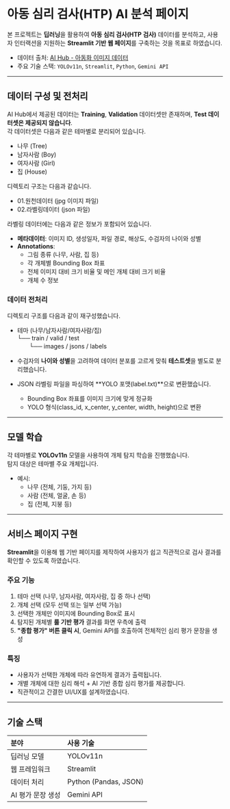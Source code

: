 # 아동 심리 검사(HTP) AI 분석 페이지

본 프로젝트는 **딥러닝**을 활용하여 **아동 심리 검사(HTP 검사)** 데이터를 분석하고, 사용자 인터랙션을 지원하는 **Streamlit 기반 웹 페이지**를 구축하는 것을 목표로 하였습니다.

- 데이터 출처: [AI Hub - 아동화 이미지 데이터](https://www.aihub.or.kr/aihubdata/data/view.do?currMenu=115&topMenu=100&dataSetSn=71399)
- 주요 기술 스택: `YOLOv11n`, `Streamlit`, `Python`, `Gemini API`

---

## 데이터 구성 및 전처리

AI Hub에서 제공된 데이터는 **Training**, **Validation** 데이터셋만 존재하며, **Test 데이터셋은 제공되지 않습니다**.  
각 데이터셋은 다음과 같은 테마별로 분리되어 있습니다.

- 나무 (Tree)  
- 남자사람 (Boy)  
- 여자사람 (Girl)  
- 집 (House)  

디렉토리 구조는 다음과 같습니다.

- 01.원천데이터 (jpg 이미지 파일)  
- 02.라벨링데이터 (json 파일)  

라벨링 데이터에는 다음과 같은 정보가 포함되어 있습니다.

- **메타데이터**: 이미지 ID, 생성일자, 파일 경로, 해상도, 수검자의 나이와 성별  
- **Annotations**:  
  - 그림 종류 (나무, 사람, 집 등)  
  - 각 개체별 Bounding Box 좌표  
  - 전체 이미지 대비 크기 비율 및 메인 개체 대비 크기 비율  
  - 개체 수 정보  

### 데이터 전처리

디렉토리 구조를 다음과 같이 재구성했습니다.

- 테마 (나무/남자사람/여자사람/집)  
  └── train / valid / test  
　　└── images / jsons / labels  

- 수검자의 **나이와 성별**을 고려하여 데이터 분포를 고르게 맞춰 **테스트셋**을 별도로 분리했습니다.  
- JSON 라벨링 파일을 파싱하여 **YOLO 포맷(label.txt)**으로 변환했습니다.  
  - Bounding Box 좌표를 이미지 크기에 맞게 정규화  
  - YOLO 형식(class_id, x_center, y_center, width, height)으로 변환  

---

## 모델 학습

각 테마별로 **YOLOv11n** 모델을 사용하여 개체 탐지 학습을 진행했습니다.  
탐지 대상은 테마별 주요 개체입니다.

- 예시:  
  - 나무 (전체, 기둥, 가지 등)  
  - 사람 (전체, 얼굴, 손 등)  
  - 집 (전체, 지붕 등)  

---

## 서비스 페이지 구현

**Streamlit**을 이용해 웹 기반 페이지를 제작하여 사용자가 쉽고 직관적으로 검사 결과를 확인할 수 있도록 하였습니다.

### 주요 기능

1. 테마 선택 (나무, 남자사람, 여자사람, 집 중 하나 선택)  
2. 개체 선택 (모두 선택 또는 일부 선택 가능)  
3. 선택한 개체만 이미지에 Bounding Box로 표시  
4. 탐지된 개체별 **룰 기반 평가** 결과를 화면 우측에 출력  
5. **"종합 평가" 버튼 클릭 시**, Gemini API를 호출하여 전체적인 심리 평가 문장을 생성  

### 특징

- 사용자가 선택한 개체에 따라 유연하게 결과가 출력됩니다.  
- 개별 개체에 대한 심리 해석 + AI 기반 종합 심리 평가를 제공합니다.  
- 직관적이고 간결한 UI/UX를 설계하였습니다.  

---

## 기술 스택

| 분야 | 사용 기술 |
|:-----|:---------|
| 딥러닝 모델 | YOLOv11n |
| 웹 프레임워크 | Streamlit |
| 데이터 처리 | Python (Pandas, JSON) |
| AI 평가 문장 생성 | Gemini API |
